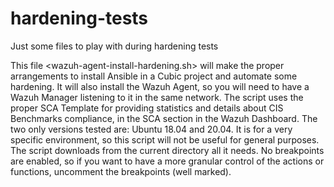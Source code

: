 # hardening-tests
Just some files to play with during hardening tests

This file <wazuh-agent-install-hardening.sh> will make the proper arrangements to install Ansible in a Cubic project and automate some hardening.
It will also install the Wazuh Agent, so you will need to have a Wazuh Manager listening to it in the same network.
The script uses the proper SCA Template for providing statistics and details about CIS Benchmarks compliance, in the SCA section in the Wazuh Dashboard.
The two only versions tested are: Ubuntu 18.04 and 20.04.
It is for a very specific environment, so this script will not be useful for general purposes.
The script downloads from the current directory all it needs. No breakpoints are enabled, so if you want to have a more granular control of the actions or functions, uncomment the breakpoints (well marked).
